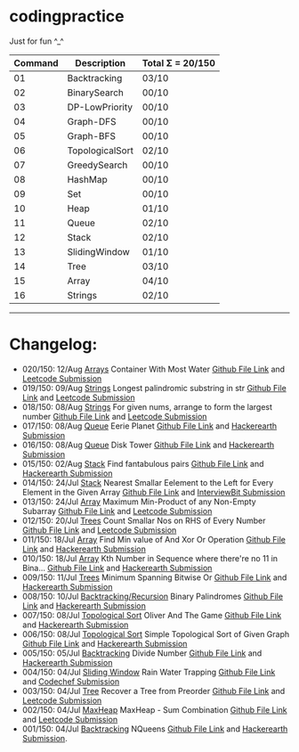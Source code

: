 # codingpractice

Just for fun ^_^

Command | Description| Total Σ = 20/150 
--- | --- | ---
01|Backtracking | 03/10 
02|BinarySearch  | 00/10 
03|DP-LowPriority  | 00/10 
04|Graph-DFS  | 00/10 
05|Graph-BFS  | 00/10 
06|TopologicalSort  | 02/10 
07|GreedySearch  | 00/10 
08|HashMap  | 00/10 
09|Set  | 00/10 
10|Heap  | 01/10 
11|Queue  | 02/10 
12|Stack  | 02/10 
13|SlidingWindow  | 01/10 
14|Tree | 03/10 
15|Array | 04/10 
16|Strings | 02/10 

----

# Changelog:  

* 020/150: 12/Aug [Arrays](https://github.com/frosty03/codingpractice/tree/main/15.Array) Container With Most Water
 [Github File Link](https://github.com/frosty03/codingpractice/blob/main/15.Array/ContainerMaxWater.java) and [Leetcode Submission](https://leetcode.com/submissions/detail/536966226/)
* 019/150: 09/Aug [Strings](https://github.com/frosty03/codingpractice/tree/main/16.Strings) Longest palindromic substring in str
 [Github File Link](https://github.com/frosty03/codingpractice/blob/main/16.Strings/LongestPalindromicSubStr.java) and [Leetcode Submission](https://leetcode.com/submissions/detail/535319901/)
* 018/150: 08/Aug [Strings](https://github.com/frosty03/codingpractice/tree/main/16.Strings) For given nums, arrange to form the largest number
 [Github File Link](https://github.com/frosty03/codingpractice/blob/main/16.Strings/LargestNumber.java) and [Leetcode Submission](https://leetcode.com/submissions/detail/535319901/)
* 017/150: 08/Aug [Queue](https://github.com/frosty03/codingpractice/blob/main/11.Queue) Eerie Planet
 [Github File Link](https://github.com/frosty03/codingpractice/blob/main/11.Queue/EeriePlanet.java) and [Hackerearth Submission](https://www.hackerearth.com/submission/61707478/)
* 016/150: 08/Aug [Queue](https://github.com/frosty03/codingpractice/blob/main/11.Queue) Disk Tower
 [Github File Link](https://github.com/frosty03/codingpractice/blob/main/11.Queue/DiskTower.java) and [Hackerearth Submission](https://www.hackerearth.com/submission/61691006/)
* 015/150: 02/Aug [Stack](https://github.com/frosty03/codingpractice/tree/main/12.Stack) Find fantabulous pairs
 [Github File Link](https://github.com/frosty03/codingpractice/blob/main/12.Stack/FantabulousPairs.java) and [Hackerearth Submission](https://www.hackerearth.com/submission/61443811/)
* 014/150: 24/Jul [Stack](https://github.com/frosty03/codingpractice/tree/main/15.Array) Nearest Smallar Eelement to the Left for Every Element in the Given Array
 [Github File Link](https://github.com/frosty03/codingpractice/blob/main/12.Stack/PrevSmallar.java) and [InterviewBit Submission](https://www.interviewbit.com/problems/nearest-smaller-element/)
* 013/150: 24/Jul [Array](https://github.com/frosty03/codingpractice/tree/main/15.Array) Maximum Min-Product of any Non-Empty Subarray [Github File Link](https://github.com/frosty03/codingpractice/blob/main/15.Array/MaxSubarray3.java) and [Leetcode Submission](https://leetcode.com/submissions/detail/527433658/)
* 012/150: 20/Jul [Trees](https://github.com/frosty03/codingpractice/tree/main/14.Tree) Count Smallar Nos on RHS of Every Number [Github File Link](https://github.com/frosty03/codingpractice/blob/main/14.Tree/CountSmallarOnRight.java) and [Leetcode Submission](https://leetcode.com/submissions/detail/525460986/)
* 011/150: 18/Jul [Array](https://github.com/frosty03/codingpractice/tree/main/15.Array) Find Min value of And Xor Or Operation [Github File Link](https://github.com/frosty03/codingpractice/blob/main/15.Array/MinAndXorOr.java) and [Hackerearth Submission](https://www.hackerearth.com/submission/60635579/)
* 010/150: 18/Jul [Array](https://github.com/frosty03/codingpractice/tree/main/15.Array) Kth Number in Sequence where there're no 11 in Bina… [Github File Link](https://github.com/frosty03/codingpractice/blob/main/15.Array/KthBinaryNumber.java) and [Hackerearth Submission](https://www.hackerearth.com/submission/60634202/)
* 009/150: 11/Jul [Trees](https://github.com/frosty03/codingpractice/tree/main/14.Tree) Minimum Spanning Bitwise Or [Github File Link](https://github.com/frosty03/codingpractice/blob/main/14.Tree/TravellingTom.java) and [Hackerearth Submission](https://www.hackerearth.com/submission/60409713/)
* 008/150: 10/Jul [Backtracking/Recursion](https://github.com/frosty03/codingpractice/tree/main/01.Backtracking) Binary Palindromes [Github File Link](https://github.com/frosty03/codingpractice/blob/main/01.Backtracking/BinaryPalindrome.java) and [Hackerearth Submission](https://www.hackerearth.com/submission/60344301/)
* 007/150: 08/Jul [Topological Sort](https://github.com/frosty03/codingpractice/tree/main/06.TopologicalSort) Oliver And The Game [Github File Link](https://github.com/frosty03/codingpractice/blob/main/06.TopologicalSort/OliverAndTheGame.java) and [Hackerearth Submission](https://www.hackerearth.com/submission/key/9fbe97cc43a74a77b4a8bdd48eefaae6/?theme=light%20width=%27100%%27%20height=%273266px%27%20frameborder=%270%27%20allowtransparency=%27true%27%20scrolling=%27yes%27) 
* 006/150: 08/Jul [Topological Sort](https://github.com/frosty03/codingpractice/tree/main/06.TopologicalSort) Simple Topological Sort of Given Graph [Github File Link](https://github.com/frosty03/codingpractice/blob/main/06.TopologicalSort/TopSort3.java) and [Hackerearth Submission](https://www.hackerearth.com/submission/key/58aeb546283e468e94ec2fd04410e20d/?theme=light&content-length=828%20width=%27100%%27%20height=%271322px%27%20frameborder=%270%27%20allowtransparency=%27true%27%20scrolling=%27yes%27) 
* 005/150: 05/Jul [Backtracking](https://github.com/frosty03/codingpractice/blob/main/01.Backtracking) Divide Number [Github File Link](https://github.com/frosty03/codingpractice/blob/main/01.Backtracking/DivideNumber.java) and [Hackerearth Submission](https://www.hackerearth.com/submission/key/366f529b8dde45d795b7f674c95a8812/?theme=light%20width=%27100%%27%20height=%271088px%27%20frameborder=%270%27%20allowtransparency=%27true%27%20scrolling=%27yes%27) 
* 004/150: 04/Jul [Sliding Window](https://github.com/frosty03/codingpractice/blob/main/13.SlidingWindow/) Rain Water Trapping [Github File Link](https://github.com/frosty03/codingpractice/blob/main/13.SlidingWindow/TrappingRainWater.java) and [Codechef Submission](https://www.codechef.com/viewsolution/48504733) 
* 003/150: 04/Jul [Tree](https://github.com/frosty03/codingpractice/tree/main/14.Tree) Recover a Tree from Preorder [Github File Link](https://github.com/frosty03/codingpractice/blob/main/14.Tree/RecoverATree.java) and [Leetcode Submission](https://leetcode.com/submissions/detail/517154980/) 
* 002/150: 04/Jul [MaxHeap](https://github.com/frosty03/codingpractice/tree/main/10.Heap) MaxHeap - Sum Combination [Github File Link](https://github.com/frosty03/codingpractice/blob/main/10.Heap/R02MaxHeapMinSumCombination.java) and [Leetcode Submission](https://leetcode.com/submissions/detail/517112904/) 
* 001/150: 04/Jul [Backtracking](https://github.com/frosty03/codingpractice/tree/main/01.Backtracking) NQueens [Github File Link](https://github.com/frosty03/codingpractice/blob/main/01.Backtracking/R01NQueens.java) and [Hackerearth Submission](https://www.hackerearth.com/submission/key/48e2b36ed2334972a355a8557209260e/?theme=light&content-length=1218%20width=%27100%%27%20height=%271988px%27%20frameborder=%270%27%20allowtransparency=%27true%27%20scrolling=%27yes%27). 
